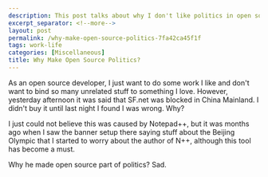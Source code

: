 ```yaml
---
description: This post talks about why I don't like politics in open source.
excerpt_separator: <!--more-->
layout: post
permalink: /why-make-open-source-politics-7fa42ca45f1f
tags: work-life
categories: [Miscellaneous]
title: Why Make Open Source Politics?
---
```

As an open source developer, I just want to do some work I like and don't want to bind so many unrelated stuff to something I love. However, yesterday afternoon it was said that SF.net was blocked in China Mainland. I didn't buy it until last night I found I was wrong. Why?

I just could not believe this was caused by Notepad++, but it was months ago when I saw the banner setup there saying stuff about the Beijing Olympic that I started to worry about the author of N++, although this tool has become a must.

Why he made open source part of politics? Sad.
<!--more-->